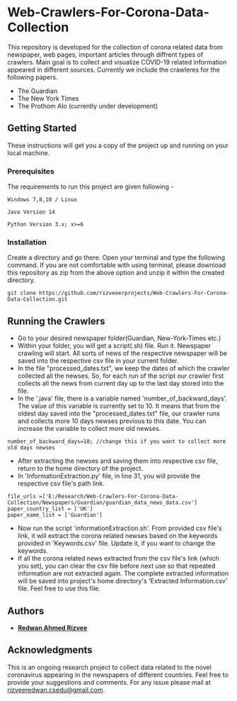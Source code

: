 # Web-Crawlers-For-Corona-Data-Collection
This repository is developed for the collection of corona related data from newspaper, web pages, important articles through diffrent types of crawlers. Main goal is to collect and visualize COVID-19 related information appeared in different sources. Currently we include the crawleres for the following papers. 

* The Guardian 
* The New York Times 
* The Prothom Alo (currently under development)

## Getting Started
These instructions will get you a copy of the project up and running on your local machine.


### Prerequisites
The requirements to run this project are given following - 
```
Windows 7,8,10 / Linux
```
```
Java Version 14
```
```
Python Version 3.x; x>=6
```

### Installation
Create a directory and go there. Open your terminal and type the following command. If you are not comfortable with using terminal, please download this repository as zip from the above option and unzip it within the created directory.

```
git clone https://github.com/rizveeerprojects/Web-Crawlers-For-Corona-Data-Collection.git
```

## Running the Crawlers 

* Go to your desired newspaper folder(Guardian, New-York-Times etc.) 
* Within your folder, you will get a script(.sh) file. Run it. Newspaper crawling will start. All sorts of news of the respective newspaper will be saved into the respective csv file in your current folder. 
* In the file "processed_dates.txt", we keep the dates of which the crawler collected all the newses. So, for each run of the script our crawler first collects all the news from current day up to the last day stored into the file.
* In the '.java' file, there is a variable named 'number_of_backward_days'. The value of this variable is currently set to 10. It means that from the oldest day saved into the "processed_dates.txt" file, our crawler runs and collects more 10 days newses previous to this date. You can increase the variable to collect more old newses. 
```
number_of_backward_days=10; //change this if you want to collect more old days newses
```
* After extracting the newses and saving them into respective csv file, return to the home directory of the project. 
* In 'InformationExtraction.py' file, in line 31, you will provide the respective csv file's path link. 
```
file_urls =['E:/Research/Web-Crawlers-For-Corona-Data-Collection/Newspapers/Guardian/guardian_data_news_data.csv']
paper_country_list = ['UK']
paper_name_list = ['Guardian']
```
* Now run the script 'informationExtraction.sh'. From provided csv file's link, it will extract the corona related newses based on the keywords provided in 'Keywords.csv' file. Update it, if you want to change the keywords. 
* If all the corona related news extracted from the csv file's link (which you set), you can clear the csv file before next use so that repeated information are not extracted again. The complete extracted information will be saved into project's home directory's 'Extracted Information.csv' file. Feel free to use this file. 

## Authors 
* **[Redwan Ahmed Rizvee](https://www.facebook.com/profile.php?id=100007730446852)**

## Acknowledgments
This is an ongoing research project to collect data related to the novel coronavirus appearing in the newspapers of different countries. Feel free to provide your suggestions and comments. For any issue please mail at [rizveeredwan.csedu@gmail.com](https://www.linkedin.com/in/redwan-ahmed-rizvee-303b68133/). 




